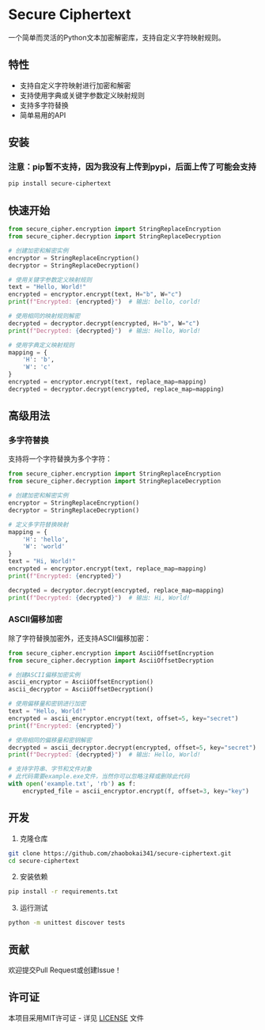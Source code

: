 # Secure Ciphertext

一个简单而灵活的Python文本加密解密库，支持自定义字符映射规则。

## 特性

- 支持自定义字符映射进行加密和解密
- 支持使用字典或关键字参数定义映射规则
- 支持多字符替换
- 简单易用的API

## 安装

### 注意：pip暂不支持，因为我没有上传到pypi，后面上传了可能会支持
```bash
pip install secure-ciphertext
```

## 快速开始

```python
from secure_cipher.encryption import StringReplaceEncryption
from secure_cipher.decryption import StringReplaceDecryption

# 创建加密和解密实例
encryptor = StringReplaceEncryption()
decryptor = StringReplaceDecryption()

# 使用关键字参数定义映射规则
text = "Hello, World!"
encrypted = encryptor.encrypt(text, H="b", W="c")
print(f"Encrypted: {encrypted}")  # 输出: bello, corld!

# 使用相同的映射规则解密
decrypted = decryptor.decrypt(encrypted, H="b", W="c")
print(f"Decrypted: {decrypted}")  # 输出: Hello, World!

# 使用字典定义映射规则
mapping = {
    'H': 'b',
    'W': 'c'
}
encrypted = encryptor.encrypt(text, replace_map=mapping)
decrypted = decryptor.decrypt(encrypted, replace_map=mapping)
```

## 高级用法

### 多字符替换

支持将一个字符替换为多个字符：

```python
from secure_cipher.encryption import StringReplaceEncryption
from secure_cipher.decryption import StringReplaceDecryption

# 创建加密和解密实例
encryptor = StringReplaceEncryption()
decryptor = StringReplaceDecryption()

# 定义多字符替换映射
mapping = {
    'H': 'hello',
    'W': 'world'
}
text = "Hi, World!"
encrypted = encryptor.encrypt(text, replace_map=mapping)
print(f"Encrypted: {encrypted}")

decrypted = decryptor.decrypt(encrypted, replace_map=mapping)
print(f"Decrypted: {decrypted}")  # 输出: Hi, World!
```

### ASCII偏移加密

除了字符替换加密外，还支持ASCII偏移加密：

```python
from secure_cipher.encryption import AsciiOffsetEncryption
from secure_cipher.decryption import AsciiOffsetDecryption

# 创建ASCII偏移加密实例
ascii_encryptor = AsciiOffsetEncryption()
ascii_decryptor = AsciiOffsetDecryption()

# 使用偏移量和密钥进行加密
text = "Hello, World!"
encrypted = ascii_encryptor.encrypt(text, offset=5, key="secret")
print(f"Encrypted: {encrypted}")

# 使用相同的偏移量和密钥解密
decrypted = ascii_decryptor.decrypt(encrypted, offset=5, key="secret")
print(f"Decrypted: {decrypted}")  # 输出: Hello, World!

# 支持字符串、字节和文件对象
# 此代码需要example.exe文件，当然你可以忽略注释或删除此代码
with open('example.txt', 'rb') as f:
    encrypted_file = ascii_encryptor.encrypt(f, offset=3, key="key")
```

## 开发

1. 克隆仓库
```bash
git clone https://github.com/zhaobokai341/secure-ciphertext.git
cd secure-ciphertext
```

2. 安装依赖
```bash
pip install -r requirements.txt
```

3. 运行测试
```bash
python -m unittest discover tests
```

## 贡献

欢迎提交Pull Request或创建Issue！

## 许可证

本项目采用MIT许可证 - 详见 [LICENSE](LICENSE) 文件
